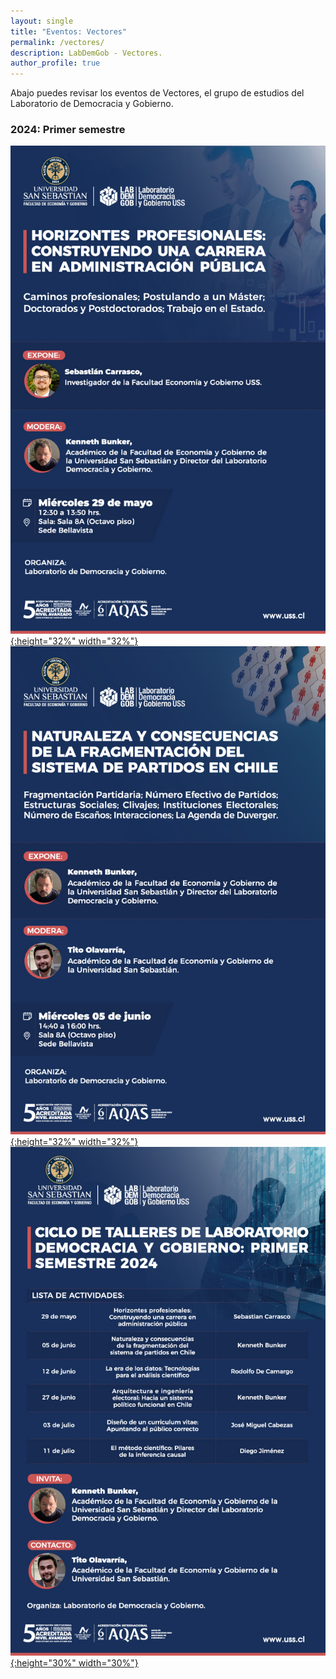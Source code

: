 ```yaml
---
layout: single
title: "Eventos: Vectores"
permalink: /vectores/
description: LabDemGob - Vectores.
author_profile: true
---
```



Abajo puedes revisar los eventos de Vectores, el grupo de estudios del Laboratorio de Democracia y Gobierno.



### 2024: Primer semestre

[![4](/vectores/20240529.png){:height="32%" width="32%"}](/vectores/20240529.png) [![4](/vectores/20240605.png){:height="32%" width="32%"}](/vectores/20240605.png) [![4](/vectores/2024-01.png){:height="30%" width="30%"}](/vectores/2024-01.png) 

